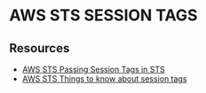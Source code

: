 # AWS STS SESSION TAGS

## Resources

- [AWS STS Passing Session Tags in STS](https://docs.aws.amazon.com/IAM/latest/UserGuide/id_session-tags.html)
- [AWS STS Things to know about session tags](https://docs.aws.amazon.com/IAM/latest/UserGuide/id_session-tags.html#id_session-tags_know)
